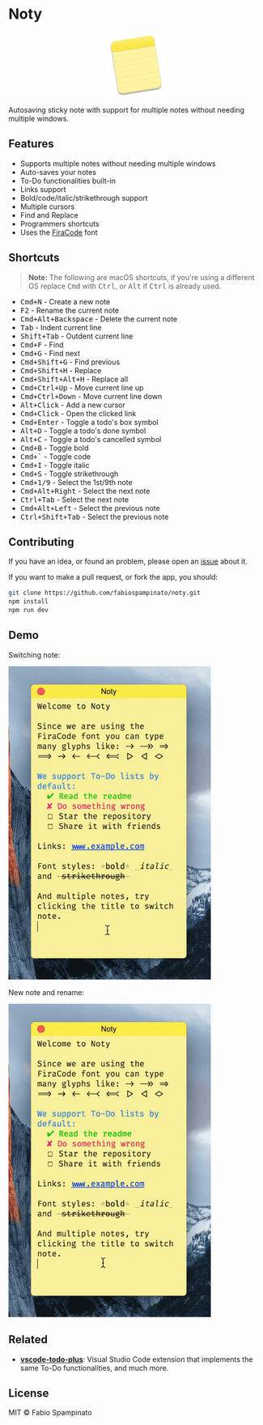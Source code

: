 
# Noty

<p align="center">
	<img src="resources/icon/icon.png" alt="Logo" width="128">
</p>

Autosaving sticky note with support for multiple notes without needing multiple windows.

## Features

- Supports multiple notes without needing multiple windows
- Auto-saves your notes
- To-Do functionalities built-in
- Links support
- Bold/code/italic/strikethrough support
- Multiple cursors
- Find and Replace
- Programmers shortcuts
- Uses the [FiraCode](https://github.com/tonsky/FiraCode) font

## Shortcuts

> **Note:** The following are macOS shortcuts, if you're using a different OS replace <kbd>Cmd</kbd> with <kbd>Ctrl</kbd>, or <kbd>Alt</kbd> if <kbd>Ctrl</kbd> is already used.

- <kbd>Cmd+N</kbd> - Create a new note
- <kbd>F2</kbd> - Rename the current note
- <kbd>Cmd+Alt+Backspace</kbd> - Delete the current note
- <kbd>Tab</kbd> - Indent current line
- <kbd>Shift+Tab</kbd> - Outdent current line
- <kbd>Cmd+F</kbd> - Find
- <kbd>Cmd+G</kbd> - Find next
- <kbd>Cmd+Shift+G</kbd> - Find previous
- <kbd>Cmd+Shift+H</kbd> - Replace
- <kbd>Cmd+Shift+Alt+H</kbd> - Replace all
- <kbd>Cmd+Ctrl+Up</kbd> - Move current line up
- <kbd>Cmd+Ctrl+Down</kbd> - Move current line down
- <kbd>Alt+Click</kbd> - Add a new cursor
- <kbd>Cmd+Click</kbd> - Open the clicked link
- <kbd>Cmd+Enter</kbd> - Toggle a todo's box symbol
- <kbd>Alt+D</kbd> - Toggle a todo's done symbol
- <kbd>Alt+C</kbd> - Toggle a todo's cancelled symbol
- <kbd>Cmd+B</kbd> - Toggle bold
- <kbd>Cmd+`</kbd> - Toggle code
- <kbd>Cmd+I</kbd> - Toggle italic
- <kbd>Cmd+S</kbd> - Toggle strikethrough
- <kbd>Cmd+1/9</kbd> - Select the 1st/9th note
- <kbd>Cmd+Alt+Right</kbd> - Select the next note
- <kbd>Ctrl+Tab</kbd> - Select the next note
- <kbd>Cmd+Alt+Left</kbd> - Select the previous note
- <kbd>Ctrl+Shift+Tab</kbd> - Select the previous note

## Contributing

If you have an idea, or found an problem, please open an [issue](https://github.com/fabiospampinato/noty/issues) about it.

If you want to make a pull request, or fork the app, you should:

```bash
git clone https://github.com/fabiospampinato/noty.git
npm install
npm run dev
```

## Demo

Switching note:

![Switching note](resources/demo/switching.gif)

New note and rename:

![New note and rename](resources/demo/creation.gif)

## Related

- **[vscode-todo-plus](https://marketplace.visualstudio.com/items?itemName=fabiospampinato.vscode-todo-plus)**: Visual Studio Code extension that implements the same To-Do functionalities, and much more.

## License

MIT © Fabio Spampinato
